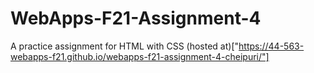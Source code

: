 # WebApps-F21-Assignment-4
A practice assignment for HTML with CSS
(hosted at)["https://44-563-webapps-f21.github.io/webapps-f21-assignment-4-cheipuri/"]

